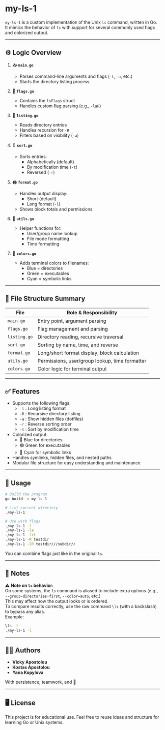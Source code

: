# my-ls-1

`my-ls-1` is a custom implementation of the Unix `ls` command, written in Go.  
It mimics the behavior of `ls` with support for several commonly used flags and colorized output.

---

## ⚙️ Logic Overview

1. 📥 **`main.go`**  
   - Parses command-line arguments and flags (`-l`, `-a`, etc.)
   - Starts the directory listing process

2. 🚩 **`flags.go`**  
   - Contains the `lsFlags` struct
   - Handles custom flag parsing (e.g., `-laR`)

3. 📂 **`listing.go`**  
   - Reads directory entries
   - Handles recursion for `-R`
   - Filters based on visibility (`-a`)

4. 🔃 **`sort.go`**  
   - Sorts entries:
     - Alphabetically (default)
     - By modification time (`-t`)
     - Reversed (`-r`)

5. 🖨️ **`format.go`**  
   - Handles output display:
     - Short (default)
     - Long format (`-l`)
   - Shows block totals and permissions

6. 🧰 **`utils.go`**  
   - Helper functions for:
     - User/group name lookup
     - File mode formatting
     - Time formatting

7. 🎨 **`colors.go`**  
   - Adds terminal colors to filenames:
     - Blue = directories
     - Green = executables
     - Cyan = symbolic links

---

## 📁 File Structure Summary

| File         | Role & Responsibility                          |
|--------------|------------------------------------------------|
| `main.go`    | Entry point, argument parsing                  |
| `flags.go`   | Flag management and parsing                    |
| `listing.go` | Directory reading, recursive traversal         |
| `sort.go`    | Sorting by name, time, and reverse             |
| `format.go`  | Long/short format display, block calculation   |
| `utils.go`   | Permissions, user/group lookup, time formatter |
| `colors.go`  | Color logic for terminal output                |

---

## ✅ Features

- Supports the following flags:
  - `-l` : Long listing format
  - `-R` : Recursive directory listing
  - `-a` : Show hidden files (dotfiles)
  - `-r` : Reverse sorting order
  - `-t` : Sort by modification time
- Colorized output:
  - 🔵 Blue for directories
  - 🟢 Green for executables
  - 🔷 Cyan for symbolic links
- Handles symlinks, hidden files, and nested paths
- Modular file structure for easy understanding and maintenance

---

## 🔧 Usage

```bash
# Build the program
go build -o my-ls-1

# List current directory
./my-ls-1

# Use with flags
./my-ls-1 -l
./my-ls-1 -la
./my-ls-1 -lrt
./my-ls-1 -R testdir
./my-ls-1 -lR testdir///subdir//
```

You can combine flags just like in the original `ls`.

---


## 📌 Notes

⚠️ **Note on `ls` behavior:**  
On some systems, the `ls` command is aliased to include extra options (e.g., `--group-directories-first`, `--color=auto`, etc.)  
This may affect how the output looks or is ordered.  
To compare results correctly, use the raw command `\ls` (with a backslash) to bypass any alias.  
Example:
```bash
\ls -l
./my-ls-1 -l
```


---

## 👩‍💻 Authors

- **Vicky Apostolou**
- **Kostas Apostolou**
- **Yana Kopylova**

With persistence, teamwork, and 💙

---

## 🖥️ License

This project is for educational use. Feel free to reuse ideas and structure for learning Go or Unix systems.

